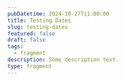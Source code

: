 ```yaml
---
pubDatetime: 2024-10-27T11:00:00
title: Testing Dates
slug: testing-dates
featured: false
draft: false
tags:
  - fragment
description: Some description text.
type: fragment
---
```

